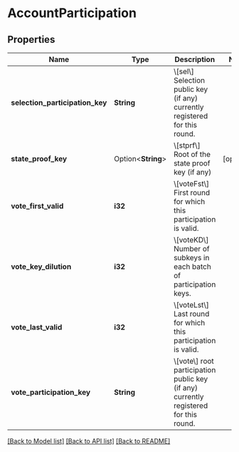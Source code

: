 # AccountParticipation

## Properties

Name | Type | Description | Notes
------------ | ------------- | ------------- | -------------
**selection_participation_key** | **String** | \\[sel\\] Selection public key (if any) currently registered for this round. | 
**state_proof_key** | Option<**String**> | \\[stprf\\] Root of the state proof key (if any) | [optional]
**vote_first_valid** | **i32** | \\[voteFst\\] First round for which this participation is valid. | 
**vote_key_dilution** | **i32** | \\[voteKD\\] Number of subkeys in each batch of participation keys. | 
**vote_last_valid** | **i32** | \\[voteLst\\] Last round for which this participation is valid. | 
**vote_participation_key** | **String** | \\[vote\\] root participation public key (if any) currently registered for this round. | 

[[Back to Model list]](../README.md#documentation-for-models) [[Back to API list]](../README.md#documentation-for-api-endpoints) [[Back to README]](../README.md)


